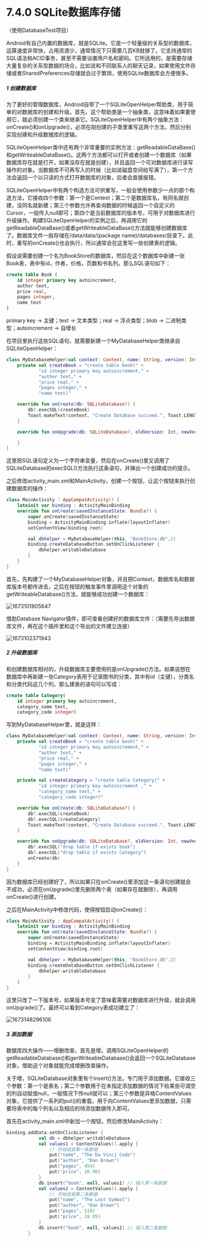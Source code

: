 # 7.4.0 SQLite数据库存储

（使用DatabaseTest项目）

Android有自己内置的数据库，就是SQLite。它是一个轻量级的关系型的数据库，运算速度非常快，占用资源少，通常情况下只需要几百KB就够了。它支持通常的SQL语法和ACID事务，甚至不需要设置用户名和密码。它所适用的，是需要存储大量复杂的关系型数据的场合，比如说和不同联系人的聊天记录，如果使用文件存储或者SharedPreferences存储就会过于繁琐，使用SQLite数据库会方便很多。

##### 1 创建数据库

为了更好的管理数据库，Android自带了一个SQLiteOpenHelper帮助类，用于简单的对数据库的创建和升级。首先，这个帮助类是一个抽象类，这意味着如果要使用它，就必须创建一个类来继承它。SQLiteOpenHelper中有两个抽象方法：onCreate()和onUpgrade()，必须在刚创建的子类里重写这两个方法，然后分别实现创建和升级数据库的逻辑。

SQLiteOpenHelper类中还有两个非常重要的实例方法：getReadableDataBase()和getWriteableDataBase()。这两个方法都可以打开或者创建一个数据库（如果数据库存在就是打开，如果没存在就是创建），并且返回一个可对数据库进行读写操作的对象。当数据库不可再写入的时候（比如说磁盘空间给写满了），第一个方法会返回一个以只读的方式打开数据库的对象，后者会直接报错。

SQLiteOpenHelper中有两个构造方法可供重写，一般会使用参数少一点的那个构造方法，它接收四个参数：第一个是Context；第二个是数据库名，有同名就创建，没同名就新建；第三个参数允许再查询数据的时候返回一个自定义的Cursor，一般传入null即可；第四个是当前数据库的版本号，可用于对数据库进行升级操作。构建SQLiteOpenHelper的实例之后，再调用它的getReadableDataBase()或者getWriteableDataBase()方法就能够创建数据库了。数据库文件一般存储在/data/data/(package name)/databases/目录下。此时，重写的onCreate()也会执行，所以通常会在这里写一些创建表的逻辑。

假设说需要创建一个名为BookStore的数据库，然后在这个数据库中新建一张Book表，表中有id，作者，价格，页数和书名列。那么SQL语句如下：

```sql
create table Book (
	id integer primary key autoincrement,
	author text,
	price real,
	pages integer,
	name text
)
```

primary key -> 主键；text -> 文本类型；real -> 浮点类型；blob -> 二进制类型；autoincrement -> 自增长

在项目里执行这些SQL语句，就需要新建一个MyDatabaseHelper类继承自SQLiteOpenHelper：

```kotlin
class MyDatabaseHelper(val context: Context, name: String, version: Int) : SQLiteOpenHelper(context, name, null, version) {
    private val createBook = "create table book(" +
            "id integer primary key autoincrement," +
            "author text," +
            "price real," +
            "pages integer," +
            "name text)"

    override fun onCreate(db: SQLiteDatabase?) {
        db?.execSQL(createBook)
        Toast.makeText(context, "Create Database succeed.", Toast.LENGTH_SHORT).show()
    }

    override fun onUpgrade(db: SQLiteDatabase?, oldVersion: Int, newVersion: Int) {

    }
}
```

这里把SQL语句定义为一个字符串变量，然后在onCreate()里又调用了SQLiteDatabase的execSQL()方法执行这条语句，并弹出一个创建成功的提示。

之后修改activity_main.xml和MainActivity，创建一个按钮，让这个按钮来执行创建数据库的操作：

```kotlin
class MainActivity : AppCompatActivity() {
    lateinit var binding : ActivityMainBinding
    override fun onCreate(savedInstanceState: Bundle?) {
        super.onCreate(savedInstanceState)
        binding = ActivityMainBinding.inflate(layoutInflater)
        setContentView(binding.root)

        val dbhelper = MyDatabaseHelper(this, "BookStore.db",1)
        binding.createDatabaseButton.setOnClickListener {
            dbhelper.writableDatabase
        }
    }
}
```

首先，先构建了一个MyDatabaseHelper对象，并且把Context，数据库名和数据库版本号都传进去，之后在按钮的触发事件里调用这个对象的getWriteableDatabase()方法，就能够成功创建一个数据库：

![1673101805647](image/7.4.0SQLite数据库存储/1673101805647.png)

借助Database Navigator插件，即可查看创建好的数据库文件：（需要先导出数据库文件，再在这个插件里和这个导出的文件建立连接）

![1673102371943](image/7.4.0SQLite数据库存储/1673102371943.png)

##### 2 升级数据库

和创建数据库相对的，升级数据库主要使用的是onUpgrade()方法。如果说想在数据库中再新建一张Category表用于记录图书的分类，其中有id（主键），分类名和分类代码这几个列，那么建表的语句可以写成：

```sql
create table Category(
	id integer primary key autoincrement,
	category_name text,
	category_code integer)
```

写到MyDatabaseHelper里，就是这样：

```kotlin
class MyDatabaseHelper(val context: Context, name: String, version: Int) : SQLiteOpenHelper(context, name, null, version) {
    private val createBook = "create table book(" +
            "id integer primary key autoincrement," +
            "author text," +
            "price real," +
            "pages integer," +
            "name text)"

    private val createCategory = "create table Category(" +
            "id integer primary key autoincrement ," +
            "category_name text," +
            "category_code integer)"

    override fun onCreate(db: SQLiteDatabase?) {
        db?.execSQL(createBook)
        db?.execSQL(createCategory)
        Toast.makeText(context, "Create Database succeed.", Toast.LENGTH_SHORT).show()
    }

    override fun onUpgrade(db: SQLiteDatabase?, oldVersion: Int, newVersion: Int) {
        db?.execSQL("drop table if exists book")
        db?.execSQL("drop table if exists Category")
        onCreate(db)
    }
}
```

因为数据库已经创建好了，所以如果只在onCreate()里添加这一条语句创建就会不成功，必须在onUpgrade()里先删除两个表（如果存在就删除），再调用onCreate()进行创建。

之后在MainActivity中修改代码，使得按钮启动onCreate()：

```kotlin
class MainActivity : AppCompatActivity() {
    lateinit var binding : ActivityMainBinding
    override fun onCreate(savedInstanceState: Bundle?) {
        super.onCreate(savedInstanceState)
        binding = ActivityMainBinding.inflate(layoutInflater)
        setContentView(binding.root)

        val dbhelper = MyDatabaseHelper(this, "BookStore.db",2)
        binding.createDatabaseButton.setOnClickListener {
            dbhelper.writableDatabase
        }
    }
}
```

这里只改了一下版本号，如果版本号变了意味着需要对数据库进行升级，就会调用onUpgrade()了。最终可以看到Category表成功建立了：

![1673148296106](image/7.4.0SQLite数据库存储/1673148296106.png)

##### 3 添加数据

数据库四大操作——增删改查，首先是增。调用SQLiteOpenHelper的getReadableDatabase()和gerWriteableDatabase()会返回一个SQLiteDatabase对象，借助这个对象就能完成增删改查操作。

关于增，SQLiteDatabase对象里有个insert()方法，专门用于添加数据。它接收三个参数：第一个是表名；第二个参数用于在未指定添加数据的情况下给某些可谓空的列自动赋值null，一般情况下传null就可以；第三个参数是异格ContentValues对象，它提供了一系列的put()的重载，用于向ContentValues里添加数据，只需要将表中的每个列名以及相应的待添加数据传入即可。

首先在activity_main.xml中新加一个按钮，然后修改MainActivity：

```kotlin
binding.addData.setOnClickListener {
            val db = dbhelper.writableDatabase
            val values1 = ContentValues().apply {
                // 开始组装第一条数据
                put("name", "The Da Vinci Code")
                put("author", "Dan Brown")
                put("pages", 454)
                put("price", 16.96)
            }
            db.insert("book", null, values1) // 插入第一条数据
            val values2 = ContentValues().apply {
                // 开始组装第二条数据
                put("name", "The Lost Symbol")
                put("author", "Dan Brown")
                put("pages", 510)
                put("price", 19.95)
            }
            db.insert("book", null, values2) // 插入第二条数据
        }
```
